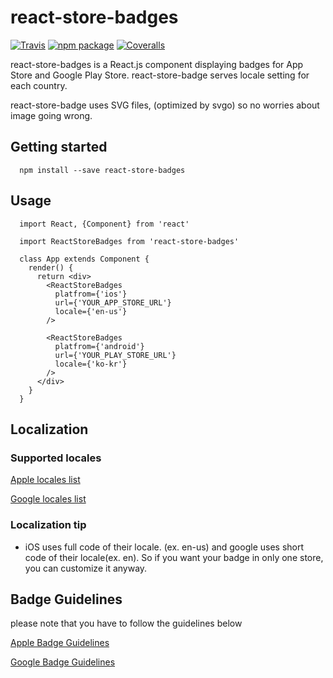 # react-store-badges

[![Travis][build-badge]][build]
[![npm package][npm-badge]][npm]
[![Coveralls][coveralls-badge]][coveralls]

react-store-badges is a React.js component displaying badges for App Store and Google Play Store. react-store-badge serves locale setting for each country.

react-store-badge uses SVG files, (optimized by svgo) so no worries about image going wrong.

## Getting started
```
  npm install --save react-store-badges
```

## Usage
```
  import React, {Component} from 'react'

  import ReactStoreBadges from 'react-store-badges'

  class App extends Component {
    render() {
      return <div>
        <ReactStoreBadges
          platfrom={'ios'}
          url={'YOUR_APP_STORE_URL'}
          locale={'en-us'}
        />

        <ReactStoreBadges
          platfrom={'android'}
          url={'YOUR_PLAY_STORE_URL'}
          locale={'ko-kr'}
        />
      </div>
    }
  }
```

## Localization
### Supported locales
[Apple locales list](https://www.apple.com/itunes/marketing-on-itunes/identity-guidelines.html#itunes-store-badges#LocalizedBadges)

[Google locales list](https://github.com/yjb94/google-play-badge-svg/tree/master/img)

### Localization tip
- iOS uses full code of their locale. (ex. en-us) and google uses short code of their locale(ex. en). So if you want your badge in only one store, you can customize it anyway.

## Badge Guidelines
please note that you have to follow the guidelines below

[Apple Badge Guidelines](https://developer.apple.com/app-store/marketing/guidelines/)

[Google Badge Guidelines](https://play.google.com/intl/en_us/badges/)



[build-badge]: https://img.shields.io/travis/yjb94/react-store-badge/master.png?style=flat-square
[build]: https://travis-ci.org/yjb94/react-store-badge

[npm-badge]: https://img.shields.io/npm/v/npm-package.png?style=flat-square
[npm]: https://www.npmjs.org/package/npm-package

[coveralls-badge]: https://img.shields.io/coveralls/yjb94/react-store-badges/master.png?style=flat-square
[coveralls]: https://coveralls.io/github/yjb94/react-store-badges